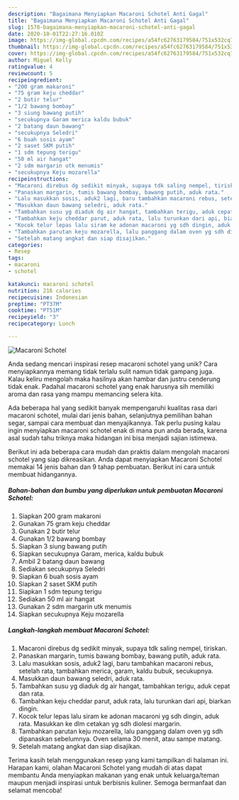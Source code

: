 ```yaml
---
description: "Bagaimana Menyiapkan Macaroni Schotel Anti Gagal"
title: "Bagaimana Menyiapkan Macaroni Schotel Anti Gagal"
slug: 1578-bagaimana-menyiapkan-macaroni-schotel-anti-gagal
date: 2020-10-01T22:27:16.010Z
image: https://img-global.cpcdn.com/recipes/a54fc62763179584/751x532cq70/macaroni-schotel-foto-resep-utama.jpg
thumbnail: https://img-global.cpcdn.com/recipes/a54fc62763179584/751x532cq70/macaroni-schotel-foto-resep-utama.jpg
cover: https://img-global.cpcdn.com/recipes/a54fc62763179584/751x532cq70/macaroni-schotel-foto-resep-utama.jpg
author: Miguel Kelly
ratingvalue: 4
reviewcount: 5
recipeingredient:
- "200 gram makaroni"
- "75 gram keju cheddar"
- "2 butir telur"
- "1/2 bawang bombay"
- "3 siung bawang putih"
- "secukupnya Garam merica kaldu bubuk"
- "2 batang daun bawang"
- "secukupnya Seledri"
- "6 buah sosis ayam"
- "2 saset SKM putih"
- "1 sdm tepung terigu"
- "50 ml air hangat"
- "2 sdm margarin utk menumis"
- "secukupnya Keju mozarella"
recipeinstructions:
- "Macaroni direbus dg sedikit minyak, supaya tdk saling nempel, tiriskan."
- "Panaskan margarin, tumis bawang bombay, bawang putih, aduk rata."
- "Lalu masukkan sosis, aduk2 lagi, baru tambahkan macaroni rebus, setelah rata, tambahkan merica, garam, kaldu bubuk, secukupnya."
- "Masukkan daun bawang seledri, aduk rata."
- "Tambahkan susu yg diaduk dg air hangat, tambahkan terigu, aduk cepat dan rata."
- "Tambahkan keju cheddar parut, aduk rata, lalu turunkan dari api, biarkan dingin."
- "Kocok telur lepas lalu siram ke adonan macaroni yg sdh dingin, aduk rata. Masukkan ke dlm cetakan yg sdh diolesi margarin."
- "Tambahkan parutan keju mozarella, lalu panggang dalam oven yg sdh dipanaskan sebelumnya. Oven selama 30 menit, atau sampe matang."
- "Setelah matang angkat dan siap disajikan."
categories:
- Resep
tags:
- macaroni
- schotel

katakunci: macaroni schotel 
nutrition: 216 calories
recipecuisine: Indonesian
preptime: "PT37M"
cooktime: "PT51M"
recipeyield: "3"
recipecategory: Lunch

---
```



![Macaroni Schotel](https://img-global.cpcdn.com/recipes/a54fc62763179584/751x532cq70/macaroni-schotel-foto-resep-utama.jpg)

Anda sedang mencari inspirasi resep macaroni schotel yang unik? Cara menyiapkannya memang tidak terlalu sulit namun tidak gampang juga. Kalau keliru mengolah maka hasilnya akan hambar dan justru cenderung tidak enak. Padahal macaroni schotel yang enak harusnya sih memiliki aroma dan rasa yang mampu memancing selera kita.

Ada beberapa hal yang sedikit banyak mempengaruhi kualitas rasa dari macaroni schotel, mulai dari jenis bahan, selanjutnya pemilihan bahan segar, sampai cara membuat dan menyajikannya. Tak perlu pusing kalau ingin menyiapkan macaroni schotel enak di mana pun anda berada, karena asal sudah tahu triknya maka hidangan ini bisa menjadi sajian istimewa.




Berikut ini ada beberapa cara mudah dan praktis dalam mengolah macaroni schotel yang siap dikreasikan. Anda dapat menyiapkan Macaroni Schotel memakai 14 jenis bahan dan 9 tahap pembuatan. Berikut ini cara untuk membuat hidangannya.

<!--inarticleads1-->

##### Bahan-bahan dan bumbu yang diperlukan untuk pembuatan Macaroni Schotel:

1. Siapkan 200 gram makaroni
1. Gunakan 75 gram keju cheddar
1. Gunakan 2 butir telur
1. Gunakan 1/2 bawang bombay
1. Siapkan 3 siung bawang putih
1. Siapkan secukupnya Garam, merica, kaldu bubuk
1. Ambil 2 batang daun bawang
1. Sediakan secukupnya Seledri
1. Siapkan 6 buah sosis ayam
1. Siapkan 2 saset SKM putih
1. Siapkan 1 sdm tepung terigu
1. Sediakan 50 ml air hangat
1. Gunakan 2 sdm margarin utk menumis
1. Siapkan secukupnya Keju mozarella




<!--inarticleads2-->

##### Langkah-langkah membuat Macaroni Schotel:

1. Macaroni direbus dg sedikit minyak, supaya tdk saling nempel, tiriskan.
1. Panaskan margarin, tumis bawang bombay, bawang putih, aduk rata.
1. Lalu masukkan sosis, aduk2 lagi, baru tambahkan macaroni rebus, setelah rata, tambahkan merica, garam, kaldu bubuk, secukupnya.
1. Masukkan daun bawang seledri, aduk rata.
1. Tambahkan susu yg diaduk dg air hangat, tambahkan terigu, aduk cepat dan rata.
1. Tambahkan keju cheddar parut, aduk rata, lalu turunkan dari api, biarkan dingin.
1. Kocok telur lepas lalu siram ke adonan macaroni yg sdh dingin, aduk rata. Masukkan ke dlm cetakan yg sdh diolesi margarin.
1. Tambahkan parutan keju mozarella, lalu panggang dalam oven yg sdh dipanaskan sebelumnya. Oven selama 30 menit, atau sampe matang.
1. Setelah matang angkat dan siap disajikan.




Terima kasih telah menggunakan resep yang kami tampilkan di halaman ini. Harapan kami, olahan Macaroni Schotel yang mudah di atas dapat membantu Anda menyiapkan makanan yang enak untuk keluarga/teman maupun menjadi inspirasi untuk berbisnis kuliner. Semoga bermanfaat dan selamat mencoba!
